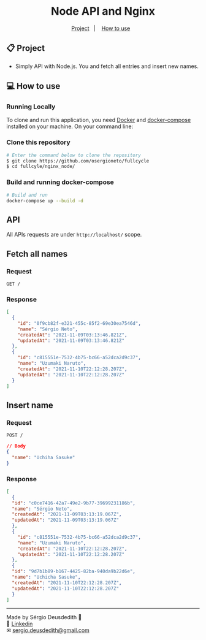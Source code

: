 <h1 align="center">
	Node API and Nginx
</h1>

<p align="center">
  <a href="#-project">Project</a>&nbsp;&nbsp;&nbsp;|&nbsp;&nbsp;&nbsp;
  <a href="#-how-to-use">How to use</a>&nbsp;&nbsp;&nbsp;
</p>

## 📋 Project

- Simply API with Node.js. You and fetch all entries and insert new names.

## 💻 How to use

### Running Locally

To clone and run this application, you need [Docker](https://docs.docker.com/get-docker/) and [docker-compose](https://docs.docker.com/compose/install/) installed on your machine. On your command line:

### Clone this repository

```bash
# Enter the command below to clone the repository
$ git clone https://github.com/osergioneto/fullcycle
$ cd fullcyle/nginx_node/
```

### Build and running docker-compose

```bash
# Build and run 
docker-compose up --build -d
```

## API

All APIs requests are under `http://localhost/` scope.

## Fetch all names

### Request
`GET /`

### Response

```json
[
  {
    "id": "0f9cb82f-e321-455c-85f2-69e30ea7546d",
    "name": "Sérgio Neto",
    "createdAt": "2021-11-09T03:13:46.821Z",
    "updatedAt": "2021-11-09T03:13:46.821Z"
  },
  {
    "id": "c815551e-7532-4b75-bc66-a52dca2d9c37",
    "name": "Uzumaki Naruto",
    "createdAt": "2021-11-10T22:12:28.207Z",
    "updatedAt": "2021-11-10T22:12:28.207Z"
  }
]
```

## Insert name

### Request
  `POST /`

```json
// Body
{
  "name": "Uchiha Sasuke"
}
```

### Response

```json
[
  {
  "id": "c0ce7416-42a7-49e2-9b77-39699231186b",
  "name": "Sérgio Neto",
  "createdAt": "2021-11-09T03:13:19.067Z",
  "updatedAt": "2021-11-09T03:13:19.067Z"
  },
  {
    "id": "c815551e-7532-4b75-bc66-a52dca2d9c37",
    "name": "Uzumaki Naruto",
    "createdAt": "2021-11-10T22:12:28.207Z",
    "updatedAt": "2021-11-10T22:12:28.207Z"
  },
  {
  "id": "9d7b1b89-b167-4425-82ba-940da9b22d6e",
  "name": "Uchicha Sasuke",
  "createdAt": "2021-11-10T22:12:28.207Z",
  "updatedAt": "2021-11-10T22:12:28.207Z"
  }
]
```

---

Made by Sérgio Deusdedith 👋 <br>
🔗 [Linkedin](https://www.linkedin.com/in/osergioneto/) <br>
✉ [sergio.deusdedith@gmail.com](mailto:sergio.deusdedith@gmail.com) &nbsp; <br>